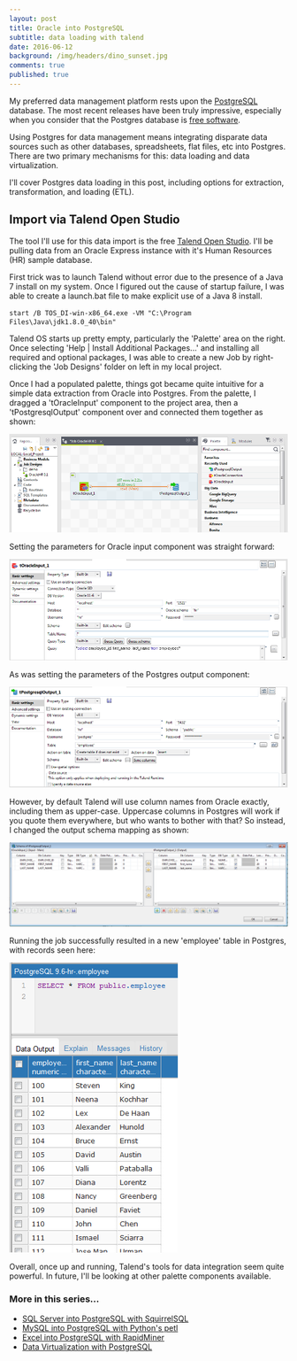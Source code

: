 ```yaml
---
layout: post
title: Oracle into PostgreSQL
subtitle: data loading with talend
date: 2016-06-12
background: /img/headers/dino_sunset.jpg
comments: true
published: true
---
```


My preferred data management platform rests upon the [PostgreSQL](https://www.postgresql.org/) database.  The most recent releases have been truly impressive, especially when you consider that the Postgres database is [free software](https://www.postgresql.org/about/).  

Using Postgres for data management means integrating disparate data sources such as other databases, spreadsheets, flat files, etc into Postgres.  There are two primary mechanisms for this: data loading and data virtualization.  

I'll cover Postgres data loading in this post, including options for extraction, transformation, and loading (ETL).  

## Import via Talend Open Studio

The tool I'll use for this data import is the free [Talend Open Studio](https://www.talend.com/products/talend-open-studio).  I'll be pulling data from an Oracle Express instance with it's Human Resources (HR) sample database.

First trick was to launch Talend without error due to the presence of a Java 7 install on my system.  Once I figured out the cause of startup failure, I was able to create a launch.bat file to make explicit use of a Java 8 install.

```
start /B TOS_DI-win-x86_64.exe -VM "C:\Program Files\Java\jdk1.8.0_40\bin"
```

Talend OS starts up pretty empty, particularly the 'Palette' area on the right.  Once selecting 'Help &#124; Install Additional Packages...' and installing all required and optional packages, I was able to create a new Job by right-clicking the 'Job Designs' folder on left in my local project.  

Once I had a populated palette, things got became quite intuitive for a simple data extraction from Oracle into Postgres.  From the palette, I dragged a 'tOracleInput' component to the project area, then a 'tPostgresqlOutput' component over and connected them together as shown:

<img src="/img/posts/etl_talend1.png" class="img-fluid" />

Setting the parameters for Oracle input component was straight forward:

<img src="/img/posts/etl_talend2.png" class="img-fluid" />

As was setting the parameters of the Postgres output component:

<img src="/img/posts/etl_talend3.png" class="img-fluid" />

However, by default Talend will use column names from Oracle exactly, including them as upper-case.  Uppercase columns in Postgres will work if you quote them everywhere, but who wants to bother with that?  So instead, I changed the output schema mapping as shown:

<img src="/img/posts/etl_talend4.png" class="img-fluid" />

Running the job successfully resulted in a new 'employee' table in Postgres, with records seen here:

<img src="/img/posts/etl_talend5.png" class="img-fluid" />

Overall, once up and running, Talend's tools for data integration seem quite powerful.  In future, I'll be looking at other palette components available.

### More in this series...
* [SQL Server into PostgreSQL with SquirrelSQL](/2016/06/16/sqlserver_to_postgres/)
* [MySQL into PostgreSQL with Python's petl](/2016/06/21/mysql_to_postgres/)
* [Excel into PostgreSQL with RapidMiner](/2016/06/29/excel_to_postgres/)
* [Data Virtualization with PostgreSQL](/2016/07/18/pg_data_virt/)
